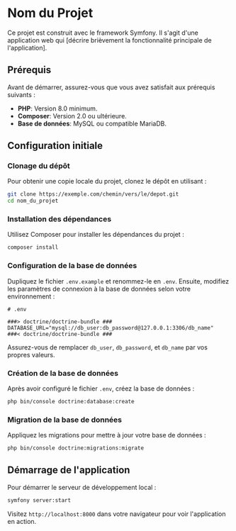 # Nom du Projet

Ce projet est construit avec le framework Symfony. Il s'agit d'une application web qui [décrire brièvement la fonctionnalité principale de l'application].

## Prérequis

Avant de démarrer, assurez-vous que vous avez satisfait aux prérequis suivants :

- **PHP**: Version 8.0 minimum.
- **Composer**: Version 2.0 ou ultérieure.
- **Base de données**: MySQL ou compatible MariaDB.

## Configuration initiale

### Clonage du dépôt

Pour obtenir une copie locale du projet, clonez le dépôt en utilisant :

```bash
git clone https://exemple.com/chemin/vers/le/depot.git
cd nom_du_projet
```

### Installation des dépendances

Utilisez Composer pour installer les dépendances du projet :

```bash
composer install
```

### Configuration de la base de données

Dupliquez le fichier `.env.example` et renommez-le en `.env`. Ensuite, modifiez les paramètres de connexion à la base de données selon votre environnement :

```env
# .env

###> doctrine/doctrine-bundle ###
DATABASE_URL="mysql://db_user:db_password@127.0.0.1:3306/db_name"
###< doctrine/doctrine-bundle ###
```

Assurez-vous de remplacer `db_user`, `db_password`, et `db_name` par vos propres valeurs.

### Création de la base de données

Après avoir configuré le fichier `.env`, créez la base de données :

```bash
php bin/console doctrine:database:create
```

### Migration de la base de données

Appliquez les migrations pour mettre à jour votre base de données :

```bash
php bin/console doctrine:migrations:migrate
```

## Démarrage de l'application

Pour démarrer le serveur de développement local :

```bash
symfony server:start
```

Visitez `http://localhost:8000` dans votre navigateur pour voir l'application en action.